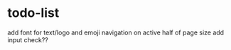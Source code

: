 # todo-list
add font for text/logo and emoji
navigation on active
half of page size
add input check??
